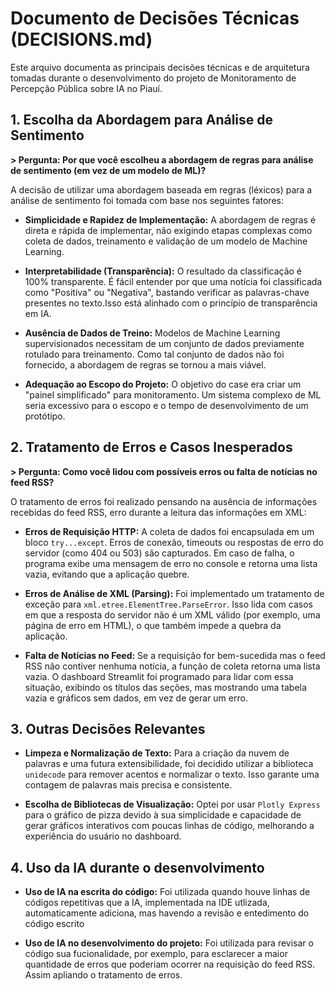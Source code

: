 # Documento de Decisões Técnicas (DECISIONS.md)

Este arquivo documenta as principais decisões técnicas e de arquitetura tomadas durante o desenvolvimento do projeto de Monitoramento de Percepção Pública sobre IA no Piauí.

## 1. Escolha da Abordagem para Análise de Sentimento

**> Pergunta: Por que você escolheu a abordagem de regras para análise de sentimento (em vez de um modelo de ML)?** 

A decisão de utilizar uma abordagem baseada em regras (léxicos) para a análise de sentimento foi tomada com base nos seguintes fatores:

* **Simplicidade e Rapidez de Implementação:** A abordagem de regras é direta e rápida de implementar, não exigindo etapas complexas como coleta de dados, treinamento e validação de um modelo de Machine Learning.

* **Interpretabilidade (Transparência):** O resultado da classificação é 100% transparente. É fácil entender por que uma notícia foi classificada como "Positiva" ou "Negativa", bastando verificar as palavras-chave presentes no texto.Isso está alinhado com o princípio de transparência em IA.

* **Ausência de Dados de Treino:** Modelos de Machine Learning supervisionados necessitam de um conjunto de dados previamente rotulado para treinamento. Como tal conjunto de dados não foi fornecido, a abordagem de regras se tornou a mais viável.

* **Adequação ao Escopo do Projeto:** O objetivo do case era criar um "painel simplificado" para monitoramento. Um sistema complexo de ML seria excessivo para o escopo e o tempo de desenvolvimento de um protótipo.

## 2. Tratamento de Erros e Casos Inesperados

**> Pergunta: Como você lidou com possíveis erros ou falta de notícias no feed RSS?** 

O tratamento de erros foi realizado pensando na ausência de informações recebidas do feed RSS, erro durante a leitura das informações em XML:

* **Erros de Requisição HTTP:** A coleta de dados foi encapsulada em um bloco `try...except`. Erros de conexão, timeouts ou respostas de erro do servidor (como 404 ou 503) são capturados. Em caso de falha, o programa exibe uma mensagem de erro no console e retorna uma lista vazia, evitando que a aplicação quebre.

* **Erros de Análise de XML (Parsing):** Foi implementado um tratamento de exceção para `xml.etree.ElementTree.ParseError`. Isso lida com casos em que a resposta do servidor não é um XML válido (por exemplo, uma página de erro em HTML), o que também impede a quebra da aplicação.

* **Falta de Notícias no Feed:** Se a requisição for bem-sucedida mas o feed RSS não contiver nenhuma notícia, a função de coleta retorna uma lista vazia. O dashboard Streamlit foi programado para lidar com essa situação, exibindo os títulos das seções, mas mostrando uma tabela vazia e gráficos sem dados, em vez de gerar um erro.

## 3. Outras Decisões Relevantes

* **Limpeza e Normalização de Texto:** Para a criação da nuvem de palavras e uma futura extensibilidade, foi decidido utilizar a biblioteca `unidecode` para remover acentos e normalizar o texto. Isso garante uma contagem de palavras mais precisa e consistente.

* **Escolha de Bibliotecas de Visualização:** Optei por usar `Plotly Express` para o gráfico de pizza devido à sua simplicidade e capacidade de gerar gráficos interativos com poucas linhas de código, melhorando a experiência do usuário no dashboard.

## 4. Uso da IA durante o desenvolvimento

* **Uso de IA na escrita do código:** Foi utilizada quando houve linhas de códigos repetitivas que a IA, implementada na IDE utlizada, automaticamente adiciona, mas havendo a revisão e entedimento do código escrito

* **Uso de IA no desenvolvimento do projeto:** Foi utilizada para revisar o código sua fucionalidade, por exemplo, para esclarecer a maior quantidade de erros que poderiam ocorrer na requisição do feed RSS. Assim apliando o tratamento de erros.